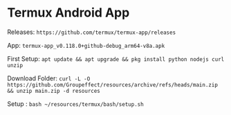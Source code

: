 # Termux Android App

Releases: `https://github.com/termux/termux-app/releases`

App: `termux-app_v0.118.0+github-debug_arm64-v8a.apk`

First Setup: `apt update && apt upgrade && pkg install python nodejs curl unzip`

<!-- Git: at `~/` download `git clone git@github.com:Groupeffect/resources.git` -->
Download Folder: `curl -L -O https://github.com/Groupeffect/resources/archive/refs/heads/main.zip && unzip main.zip -d resources`

Setup : `bash ~/resources/termux/bash/setup.sh`